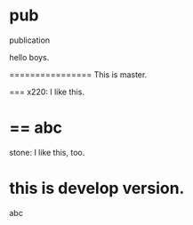 pub
===

publication

hello boys.


================
This is master.

===
x220: I like this.

==
abc
=======

stone: I like this, too.


this is develop version.
=======
abc


